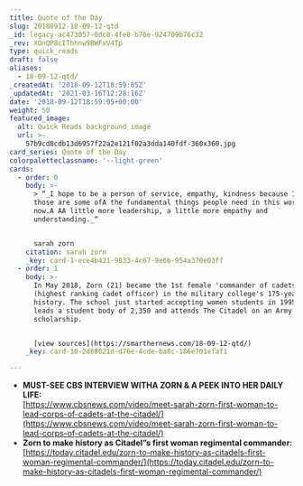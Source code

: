 ```yaml
---
title: Quote of the Day
slug: 20180912-18-09-12-qtd
_id: legacy-ac473057-0dc8-4fe8-b76e-924709b76c32
_rev: XOnQP8cIThhnw9BWFxV4Tp
type: quick_reads
draft: false
aliases:
  - 18-09-12-qtd/
_createdAt: '2018-09-12T18:59:05Z'
_updatedAt: '2021-03-16T12:28:16Z'
date: '2018-09-12T18:59:05+00:00'
weight: 50
featured_image:
  alt: Quick Reads background image
  url: >-
    57b9cd8cdb13d6957f22a2e121f02a3dda140fdf-360x360.jpg
card_series: Quote of the Day
colorpaletteclassname: '--light-green'
cards:
  - order: 0
    body: >-
      > “_I hope to be a person of service, empathy, kindness because I think
      those are some ofA the fundamental things people need in this world right
      now.A AA little more leadership, a little more empathy and
      understanding._“


      sarah zorn
    citation: sarah zorn
    _key: card-1-ece4b421-9833-4c67-9e6b-954a370e03ff
  - order: 1
    body: >-
      In May 2018, Zorn (21) became the 1st female 'commander of cadets'
      (highest ranking cadet officer) in the military college's 175-year
      history. The school just started accepting women students in 1995. Zorn
      leads a student body of 2,350 and attends The Citadel on an Army
      scholarship.


      [view sources](https://smarthernews.com/18-09-12-qtd/)
    _key: card-10-2d68021d-d76e-4cde-ba8c-186e701efaf1

---
```

* **MUST-SEE CBS INTERVIEW WITHA ZORN & A PEEK INTO HER DAILY LIFE:**  
[https://www.cbsnews.com/video/meet-sarah-zorn-first-woman-to-lead-corps-of-cadets-at-the-citadel/](https://www.cbsnews.com/video/meet-sarah-zorn-first-woman-to-lead-corps-of-cadets-at-the-citadel/)
* **Zorn to make history as Citadel”s first woman regimental commander:** [https://today.citadel.edu/zorn-to-make-history-as-citadels-first-woman-regimental-commander/](https://today.citadel.edu/zorn-to-make-history-as-citadels-first-woman-regimental-commander/)